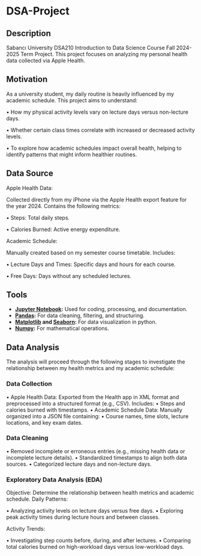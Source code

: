 # DSA-Project
## Description
Sabancı University DSA210 Introduction to Data Science Course Fall 2024-2025 Term Project. This project focuses on analyzing my personal health data collected via Apple Health.
## Motivation
As a university student, my daily routine is heavily influenced by my academic schedule.
This project aims to understand:
	
 •	How my physical activity levels vary on lecture days versus non-lecture days.
	
 •	Whether certain class times correlate with increased or decreased activity levels.
 
 • 	To explore how academic schedules impact overall health, helping to identify patterns that might inform healthier routines.
## Data Source
Apple Health Data:

Collected directly from my iPhone via the Apple Health export feature for the year 2024.
Contains the following metrics:
	
 •	Steps: Total daily steps.

 •	Calories Burned: Active energy expenditure.

Academic Schedule:

Manually created based on my semester course timetable.
Includes:
	
 •	Lecture Days and Times: Specific days and hours for each course.
	
 •	Free Days: Days without any scheduled lectures.
 ## Tools
 - **[Jupyter Notebook](https://jupyter.org/):** Used for coding, processing, and documentation.
 - **[Pandas](https://pandas.pydata.org/):** For data cleaning, filtering, and structuring.
 - **[Matplotlib](https://matplotlib.org/) and [Seaborn](https://seaborn.pydata.org/):** For data visualization in python.
 - **[Numpy](https://numpy.org/):** For mathematical operations.
## Data Analysis
The analysis will proceed through the following stages to investigate the relationship between my health metrics and my academic schedule:
### Data Collection
•	Apple Health Data:
Exported from the Health app in XML format and preprocessed into a structured format (e.g., CSV).
Includes:
	•	Steps and calories burned with timestamps.
	•	Academic Schedule Data:
Manually organized into a JSON file containing:
	•	Course names, time slots, lecture locations, and key exam dates.
 ### Data Cleaning

•	Removed incomplete or erroneous entries (e.g., missing health data or incomplete lecture details).
•	Standardized timestamps to align both data sources.
•	Categorized lecture days and non-lecture days.
### Exploratory Data Analysis (EDA)

Objective:
Determine the relationship between health metrics and academic schedule.
Daily Patterns:

•	Analyzing activity levels on lecture days versus free days.
•	Exploring peak activity times during lecture hours and between classes.

Activity Trends:

•	Investigating step counts before, during, and after lectures.
•	Comparing total calories burned on high-workload days versus low-workload days.
